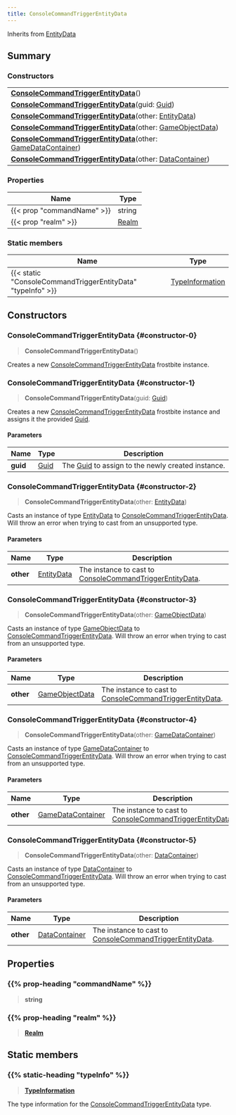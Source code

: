 ```yaml
---
title: ConsoleCommandTriggerEntityData
---
```


Inherits from [EntityData](/vext/ref/fb/entitydata)

## Summary

### Constructors

|  |
| --- |
| **[ConsoleCommandTriggerEntityData](#constructor-0)**() |
| **[ConsoleCommandTriggerEntityData](#constructor-1)**(guid: [Guid](/vext/ref/shared/type/guid)) |
| **[ConsoleCommandTriggerEntityData](#constructor-2)**(other: [EntityData](/vext/ref/fb/entitydata)) |
| **[ConsoleCommandTriggerEntityData](#constructor-3)**(other: [GameObjectData](/vext/ref/fb/gameobjectdata)) |
| **[ConsoleCommandTriggerEntityData](#constructor-4)**(other: [GameDataContainer](/vext/ref/fb/gamedatacontainer)) |
| **[ConsoleCommandTriggerEntityData](#constructor-5)**(other: [DataContainer](/vext/ref/shared/type/datacontainer)) |

### Properties

| Name | Type |
| ---- | ---- |
| {{< prop "commandName" >}} | string |
| {{< prop "realm" >}} | [Realm](/vext/ref/fb/realm) |

### Static members

| Name | Type |
| ---- | ---- |
| {{< static "ConsoleCommandTriggerEntityData" "typeInfo" >}} | [TypeInformation](/vext/ref/shared/type/typeinformation) |

## Constructors

### ConsoleCommandTriggerEntityData {#constructor-0}

> **ConsoleCommandTriggerEntityData**()

Creates a new [ConsoleCommandTriggerEntityData](/vext/ref/fb/consolecommandtriggerentitydata) frostbite instance.

### ConsoleCommandTriggerEntityData {#constructor-1}

> **ConsoleCommandTriggerEntityData**(guid: [Guid](/vext/ref/shared/type/guid))

Creates a new [ConsoleCommandTriggerEntityData](/vext/ref/fb/consolecommandtriggerentitydata) frostbite instance and assigns it the provided [Guid](/vext/ref/shared/type/guid).

#### Parameters

| Name | Type | Description |
| ---- | ---- | ----------- |
| **guid** | [Guid](/vext/ref/shared/type/guid) | The [Guid](/vext/ref/shared/type/guid) to assign to the newly created instance. |

### ConsoleCommandTriggerEntityData {#constructor-2}

> **ConsoleCommandTriggerEntityData**(other: [EntityData](/vext/ref/fb/entitydata))

Casts an instance of type [EntityData](/vext/ref/fb/entitydata) to [ConsoleCommandTriggerEntityData](/vext/ref/fb/consolecommandtriggerentitydata). Will throw an error when trying to cast from an unsupported type.

#### Parameters

| Name | Type | Description |
| ---- | ---- | ----------- |
| **other** | [EntityData](/vext/ref/fb/entitydata) | The instance to cast to [ConsoleCommandTriggerEntityData](/vext/ref/fb/consolecommandtriggerentitydata). |

### ConsoleCommandTriggerEntityData {#constructor-3}

> **ConsoleCommandTriggerEntityData**(other: [GameObjectData](/vext/ref/fb/gameobjectdata))

Casts an instance of type [GameObjectData](/vext/ref/fb/gameobjectdata) to [ConsoleCommandTriggerEntityData](/vext/ref/fb/consolecommandtriggerentitydata). Will throw an error when trying to cast from an unsupported type.

#### Parameters

| Name | Type | Description |
| ---- | ---- | ----------- |
| **other** | [GameObjectData](/vext/ref/fb/gameobjectdata) | The instance to cast to [ConsoleCommandTriggerEntityData](/vext/ref/fb/consolecommandtriggerentitydata). |

### ConsoleCommandTriggerEntityData {#constructor-4}

> **ConsoleCommandTriggerEntityData**(other: [GameDataContainer](/vext/ref/fb/gamedatacontainer))

Casts an instance of type [GameDataContainer](/vext/ref/fb/gamedatacontainer) to [ConsoleCommandTriggerEntityData](/vext/ref/fb/consolecommandtriggerentitydata). Will throw an error when trying to cast from an unsupported type.

#### Parameters

| Name | Type | Description |
| ---- | ---- | ----------- |
| **other** | [GameDataContainer](/vext/ref/fb/gamedatacontainer) | The instance to cast to [ConsoleCommandTriggerEntityData](/vext/ref/fb/consolecommandtriggerentitydata). |

### ConsoleCommandTriggerEntityData {#constructor-5}

> **ConsoleCommandTriggerEntityData**(other: [DataContainer](/vext/ref/shared/type/datacontainer))

Casts an instance of type [DataContainer](/vext/ref/shared/type/datacontainer) to [ConsoleCommandTriggerEntityData](/vext/ref/fb/consolecommandtriggerentitydata). Will throw an error when trying to cast from an unsupported type.

#### Parameters

| Name | Type | Description |
| ---- | ---- | ----------- |
| **other** | [DataContainer](/vext/ref/shared/type/datacontainer) | The instance to cast to [ConsoleCommandTriggerEntityData](/vext/ref/fb/consolecommandtriggerentitydata). |

## Properties

### {{% prop-heading "commandName" %}}

> **string**

### {{% prop-heading "realm" %}}

> **[Realm](/vext/ref/fb/realm)**

## Static members

### {{% static-heading "typeInfo" %}}

> **[TypeInformation](/vext/ref/shared/type/typeinformation)**

The type information for the [ConsoleCommandTriggerEntityData](/vext/ref/fb/consolecommandtriggerentitydata) type.

